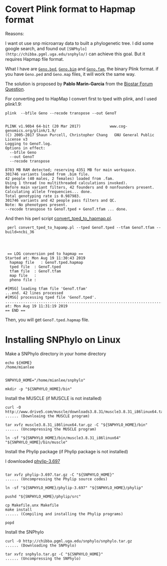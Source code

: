 # Covert Plink format to Hapmap format

Reasons:

I want ot use snp microarray data to built a phylogenetic tree. I did some google search, and found out ```[SNPhylo](http://chibba.pgml.uga.edu/snphylo/)``` can achieve this goal. But it requires Hapmap file format.

What I have are [```Geno.bed```](data/Geno.bed), [```Geno.bim```](data/Geno.bim) and [```Geno.fam```](data/Geno.fam), the binary Plink format. if you have ```Geno.ped``` and ```Geno.map``` files, it will work the same way.

The solution is proposed by **Pablo Marin-Garcia** from the [Biostar Forum Question](https://www.biostars.org/p/18322/).


For converting ped to HapMap I convert first to tped with plink, and I used plink1.9:

```
plink  --bfile Geno --recode transpose --out GenoT


PLINK v1.90b4 64-bit (20 Mar 2017)             www.cog-genomics.org/plink/1.9/
(C) 2005-2017 Shaun Purcell, Christopher Chang   GNU General Public License v3
Logging to GenoT.log.
Options in effect:
  --bfile Geno
  --out GenoT
  --recode transpose

8703 MB RAM detected; reserving 4351 MB for main workspace.
301746 variants loaded from .bim file.
42 people (40 males, 2 females) loaded from .fam.
Using 1 thread (no multithreaded calculations invoked).
Before main variant filters, 42 founders and 0 nonfounders present.
Calculating allele frequencies... done.
Total genotyping rate is 0.987983.
301746 variants and 42 people pass filters and QC.
Note: No phenotypes present.
--recode transpose to GenoT.tped + GenoT.tfam ... done.

```


And then his perl script [convert_tped_to_hapmap.pl](data/convert_tped_to_hapamp.pl).

```
 perl convert_tped_to_hapamp.pl --tped GenoT.tped --tfam GenoT.tfam --build=ncbi_36
 
 
 
 
 == LOG conversion ped to hapmap ==
Started at: Mon Aug 19 11:30:43 2019
  hapmap file   : GenoT.tped.hapmap
  tped file  : GenoT.tped
  tfam file  : GenoT.tfam
  map file   : 
  pheno file : 

#[MSG] loading tfam file 'GenoT.tfam'
...end. 42 lines processed
#[MSG] processing tped file 'GenoT.tped'.
...........................................................................................................................................................................................................................................................................................................................................................................................................................................................................................................................................................................................................................ENDED at: Mon Aug 19 11:31:19 2019
== END ==

 ```

Then, you will get ```GenoT.tped.hapmap``` file.


# Installing SNPhylo on Linux


Make a SNPhylo directory in your home directory

```
echo ${HOME}
/home/mianlee


SNPHYLO_HOME="/home/mianlee/snphylo"

mkdir -p "${SNPHYLO_HOME}/bin"

```


Install the MUSCLE (if MUSCLE is not installed)

```
curl -O http://www.drive5.com/muscle/downloads3.8.31/muscle3.8.31_i86linux64.tar.gz
...... (Downloaing the MUSCLE program)

tar xvfz muscle3.8.31_i86linux64.tar.gz -C "${SNPHYLO_HOME}/bin"
...... (Uncompressing the MUSCLE program)

ln -sf "${SNPHYLO_HOME}/bin/muscle3.8.31_i86linux64" "${SNPHYLO_HOME}/bin/muscle"
```

Install the Phylip package (if Phylip package is not installed)


I downloaded [phylip-3.697](http://evolution.genetics.washington.edu/phylip/getme-new1.html)

```

tar xvfz phylip-3.697.tar.gz -C "${SNPHYLO_HOME}"
...... (Uncompressing the Phylip source codes)

ln -sf "${SNPHYLO_HOME}/phylip-3.697" "${SNPHYLO_HOME}/phylip"

pushd "${SNPHYLO_HOME}/phylip/src"

cp Makefile.unx Makefile
make install
...... (Compiling and installing the Phylip programs)

popd

```

Install the SNPhylo

```
curl -O http://chibba.pgml.uga.edu/snphylo/snphylo.tar.gz
...... (Downloading the SNPhylo)

tar xvfz snphylo.tar.gz -C "${SNPHYLO_HOME}"
...... (Uncompressing the SNPhylo)

```

